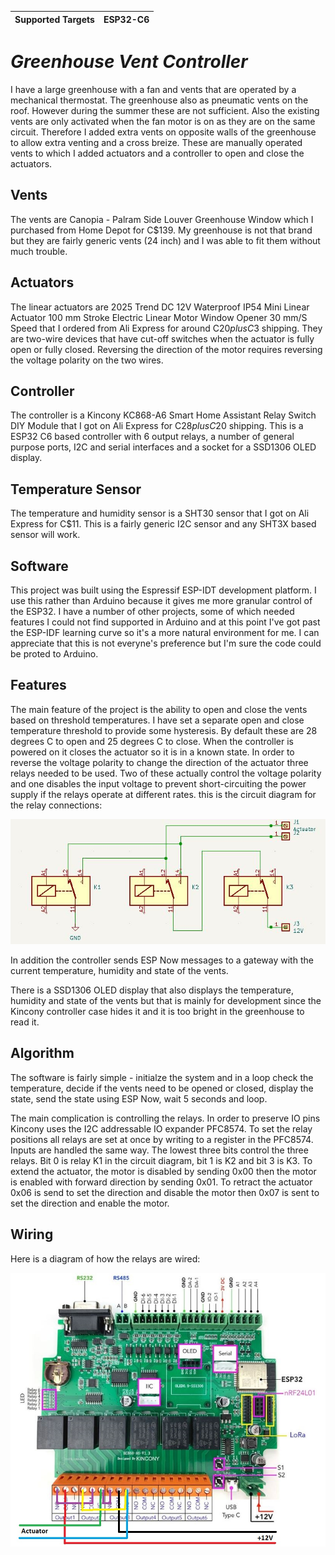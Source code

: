 | Supported Targets | ESP32-C6 |
| ----------------- | -------- | 

# _Greenhouse Vent Controller_


I have a large greenhouse with a fan and vents that are operated by a mechanical thermostat. The greenhouse also as pneumatic vents on the roof. However during the summer these are not sufficient. Also the existing vents are only activated when the fan motor is on as they are on the same circuit. Therefore I added extra vents on opposite walls of the greenhouse to allow extra venting and a cross breize. These are manually operated vents to which I added actuators and a controller to open and close the actuators.



## Vents

The vents are Canopia - Palram Side Louver Greenhouse Window which I purchased from Home Depot for C$139. My greenhouse is not that brand but they are fairly generic vents (24 inch) and I was able to fit them without much trouble.

## Actuators

The linear actuators are 2025 Trend DC 12V Waterproof IP54 Mini Linear Actuator 100 mm Stroke Electric Linear Motor Window Opener 30 mm/S Speed that I ordered from Ali Express for around C$20 plus C$3 shipping. They are two-wire devices that have cut-off switches when the actuator is fully open or fully closed. Reversing the direction of the motor requires reversing the voltage polarity on the two wires.

## Controller

The controller is a Kincony KC868-A6 Smart Home Assistant Relay Switch DIY Module that I got on Ali Express for C$28 plus C$20 shipping. This is a ESP32 C6 based controller with 6 output relays, a number of general purpose ports, I2C and serial interfaces and a socket for a SSD1306 OLED display.

## Temperature Sensor

The temperature and humidity sensor is a SHT30 sensor that I got on Ali Express for C$11. This is a fairly generic I2C sensor and any SHT3X based sensor will work.

## Software

This project was built using the Espressif ESP-IDT development platform. I use this rather than Arduino because it gives me more granular control of the ESP32. I have a number of other projects, some of which needed features I could not find supported in Arduino and at this point I've got past the ESP-IDF learning curve so it's a more natural environment for me. I can appreciate that this is not everyne's preference but I'm sure the code could be proted to Arduino.

## Features

The main feature of the project is the ability to open and close the vents based on threshold temperatures. I have set a separate open and close temperature threshold to provide some hysteresis. By default these are 28 degrees C to open and 25 degrees C to close. When the controller is powered on it closes the actuator so it is in a known state. In order to reverse the voltage polarity to change the direction of the actuator three relays needed to be used. Two of these actually control the voltage polarity and one disables the input voltage to prevent short-circuiting the power supply if the relays operate at different rates. this is the circuit diagram for the relay connections:

![alt text](https://github.com/m-nahirny/GreenhouseVentController/blob/main/images/RelayCircuit.JPG?raw=true)

In addition the controller sends ESP Now messages to a gateway with the current temperature, humidity and state of the vents.

There is a SSD1306 OLED display that also displays the temperature, humidity and state of the vents but that is mainly for development since the Kincony controller case hides it and it is too bright in the greenhouse to read it.

## Algorithm

The software is fairly simple - initialze the system and in a loop check the temperature, decide if the vents need to be opened or closed, display the state, send the state using ESP Now, wait 5 seconds and loop.

The main complication is controlling the relays. In order to preserve IO pins Kincony uses the I2C addressable IO expander PFC8574. To set the relay positions all relays are set at once by writing to a register in the PFC8574. Inputs are handled the same way. The lowest three bits control the three relays. Bit 0 is relay K1 in the circuit diagram, bit 1 is K2 and bit 3 is K3. To extend the actuator, the motor is disabled by sending 0x00 then the motor is enabled with forward direction by sending 0x01. To retract the actuator 0x06 is send to set the direction and disable the motor then 0x07 is sent to set the direction and enable the motor. 

## Wiring

Here is a diagram of how the relays are wired:

![alt text](https://github.com/m-nahirny/GreenhouseVentController/blob/main/images/KinconyKC868-A6.JPG?raw=true)
